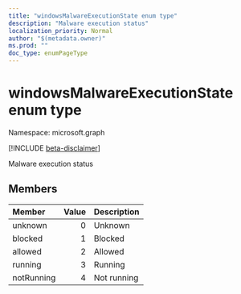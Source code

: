 ```yaml
---
title: "windowsMalwareExecutionState enum type"
description: "Malware execution status"
localization_priority: Normal
author: "$(metadata.owner)"
ms.prod: ""
doc_type: enumPageType
---
```


# windowsMalwareExecutionState enum type

Namespace: microsoft.graph

[!INCLUDE [beta-disclaimer](../../includes/beta-disclaimer.md)]

Malware execution status

## Members

| Member     | Value | Description |
| :--------- | ----: | :---------- |
| unknown    | 0     | Unknown     |
| blocked    | 1     | Blocked     |
| allowed    | 2     | Allowed     |
| running    | 3     | Running     |
| notRunning | 4     | Not running |
